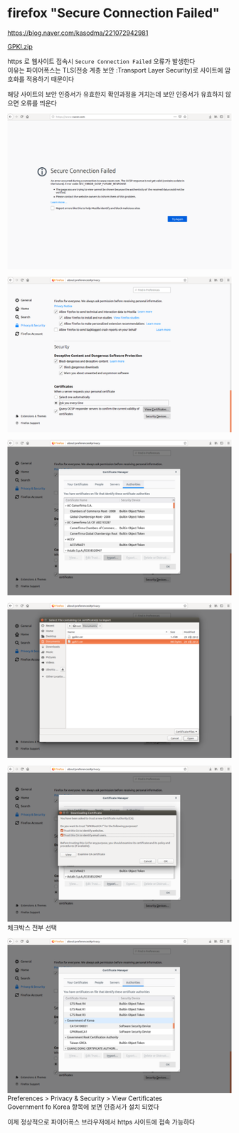 # firefox "Secure Connection Failed"

<https://blog.naver.com/kasodma/221072942981>

[GPKI.zip](../file/GPKI.zip)

https 로 웹사이트 접속시
`Secure Connection Failed` 오류가 발생한다  
이유는 파이어폭스는 TLS(전송 계층 보안 :Transport Layer Security)로 사이트에 암호화를 적용하기 때문이다

해당 사이트의 보안 인증서가 유효한지 확인과정을 거치는데 보안 인증서가 유효하지 않으면 오류를 띄운다

![](../imgs/firefox.png)

![](../imgs/firefox1.png)

![](../imgs/firefox2.png)

![](../imgs/firefox3.png)

![](../imgs/firefox4.png)
체크박스 전부 선택

![](../imgs/firefox5.png)
Preferences > Privacy & Security > View Certificates  
Government fo Korea 항목에 보면 인증서가 설치 되었다

이제 정상적으로 파이어폭스 브라우저에서 https 사이트에 접속 가능하다
